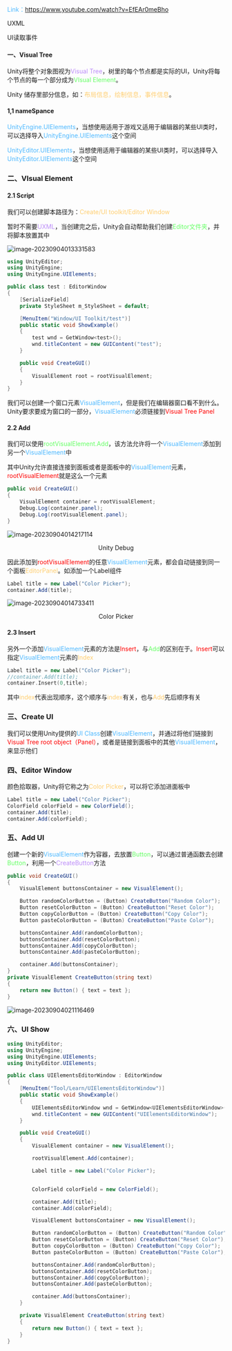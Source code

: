 <font color=#4db8ff>Link：</font>https://www.youtube.com/watch?v=EfEAr0meBho

UXML

UI读取事件

#### 一、Visual Tree

Unity将整个对象图视为<font color=#bc8df9>Visual Tree</font>，树里的每个节点都是实际的UI，Unity将每个节点的每一个部分成为<font color=#66ff66>VIsual Element</font>。

Unity 储存里部分信息，如：<font color=#FFCE70>布局信息，绘制信息，事件信息</font>。

#### 1,1 nameSpance

<font color=#4db8ff>UnityEngine.UIElements</font>，当想使用适用于游戏又适用于编辑器的某些UI类时，可以选择导入<font color=#4db8ff>UnityEngine.UIElements</font>这个空间

<font color=#4db8ff>UnityEditor.UIElements</font>，当想使用适用于编辑器的某些UI类时，可以选择导入<font color=#4db8ff>UnityEditor.UIElements</font>这个空间

### 二、VIsual Element

#### 2.1 Script

我们可以创建脚本路径为：<font color=#FFCE70>Create/UI toolkit/Editor Window</font>

暂时不需要<font color=#bc8df9>UXML</font>，当创建完之后，Unity会自动帮助我们创建<font color=#66ff66>Editor文件夹</font>，并将脚本放置其中

![image-20230904013331583](./assets/image-20230904013331583.png)

```c#
using UnityEditor;
using UnityEngine;
using UnityEngine.UIElements;

public class test : EditorWindow
{
    [SerializeField]
    private StyleSheet m_StyleSheet = default;

    [MenuItem("Window/UI Toolkit/test")]
    public static void ShowExample()
    {
        test wnd = GetWindow<test>();
        wnd.titleContent = new GUIContent("test");
    }

    public void CreateGUI()
    {
        VisualElement root = rootVisualElement;
    }
}
```

我们可以创建一个窗口元素<font color=#4db8ff>VisualElement</font>，但是我们在编辑器窗口看不到什么。Unity要求要成为窗口的一部分，<font color=#4db8ff>VisualElement</font>必须链接到<font color="red">Visual Tree Panel </font>

#### 2.2 Add

我们可以使用<font color=#66ff66>rootVisualElement.Add</font>，该方法允许将一个<font color=#4db8ff>VisualElement</font>添加到另一个<font color=#4db8ff>VisualElement</font>中

其中Unity允许直接连接到面板或者是面板中的<font color=#4db8ff>VisualElement</font>元素，<font color="red">rootVisualElement</font>就是这么一个元素

```c#
public void CreateGUI()
{
    VisualElement container = rootVisualElement;
    Debug.Log(container.panel);
    Debug.Log(rootVisualElement.panel);
}
```

![image-20230904014217114](./assets/image-20230904014217114.png)

<center>Unity Debug</center>

因此添加到<font color="red">rootVisualElement</font>的任意<font color=#4db8ff>VisualElement</font>元素，都会自动链接到同一个面板<font color=#FFCE70>EditorPanel</font>。如添加一个Label组件

```c#
Label title = new Label("Color Picker");   
container.Add(title);
```

![image-20230904014733411](./assets/image-20230904014733411.png)

<center>Color Picker</center>

#### 2.3 Insert

另外一个添加<font color=#4db8ff>VisualElement</font>元素的方法是<font color="red">Insert</font>，与<font color=#66ff66>Add</font>的区别在于。<font color="red">Insert</font>可以指定<font color=#4db8ff>VisualElement</font>元素的<font color=#FFCE70>Index</font>

```c++
Label title = new Label("Color Picker");
//container.Add(title);
container.Insert(0,title);
```

其中<font color=#FFCE70>index</font>代表出现顺序，这个顺序与<font color=#FFCE70>index</font>有关，也与<font color=#FFCE70>Add</font>先后顺序有关

### 三、Create UI

我们可以使用Unity提供的<font color=#4db8ff>UI Class</font>创建<font color=#4db8ff>VisualElement</font>，并通过将他们链接到<font color="red">Visual Tree root object（Panel）</font>，或者是链接到面板中的其他<font color=#4db8ff>VisualElement</font>，来显示他们

### 四、Editor Window

颜色拾取器，Unity将它称之为<font color=#FFCE70>Color Picker</font>，可以将它添加进面板中

```c#
Label title = new Label("Color Picker");
ColorField colorField = new ColorField();
container.Add(title);
container.Add(colorField);
```

### 五、Add UI

创建一个新的<font color=#4db8ff>VisualElement</font>作为容器，去放置<font color=#66ff66>Button</font>，可以通过普通函数去创建<font color=#66ff66>Button</font>，利用一个<font color=#bc8df9>CreateButton</font>方法

```c#
public void CreateGUI()
{
    VisualElement buttonsContainer = new VisualElement();

    Button randomColorButton = (Button) CreateButton("Random Color");
    Button resetColorButton = (Button) CreateButton("Reset Color");
    Button copyColorButton = (Button) CreateButton("Copy Color");
    Button pasteColorButton = (Button) CreateButton("Paste Color");

    buttonsContainer.Add(randomColorButton);
    buttonsContainer.Add(resetColorButton);
    buttonsContainer.Add(copyColorButton);
    buttonsContainer.Add(pasteColorButton);

    container.Add(buttonsContainer);
}
private VisualElement CreateButton(string text)
{
    return new Button() { text = text };
}
```

![image-20230904021116469](./assets/image-20230904021116469.png)

### 六、UI Show

```c#
using UnityEditor;
using UnityEngine;
using UnityEngine.UIElements;
using UnityEditor.UIElements;

public class UIElementsEditorWindow : EditorWindow
{
    [MenuItem("Tool/Learn/UIElementsEditorWindow")]
    public static void ShowExample()
    {
        UIElementsEditorWindow wnd = GetWindow<UIElementsEditorWindow>();
        wnd.titleContent = new GUIContent("UIElementsEditorWindow");
    }

    public void CreateGUI()
    {
        VisualElement container = new VisualElement();

        rootVisualElement.Add(container);

        Label title = new Label("Color Picker");


        ColorField colorField = new ColorField();

        container.Add(title);
        container.Add(colorField);

        VisualElement buttonsContainer = new VisualElement();

        Button randomColorButton = (Button) CreateButton("Random Color");
        Button resetColorButton = (Button) CreateButton("Reset Color");
        Button copyColorButton = (Button) CreateButton("Copy Color");
        Button pasteColorButton = (Button) CreateButton("Paste Color");

        buttonsContainer.Add(randomColorButton);
        buttonsContainer.Add(resetColorButton);
        buttonsContainer.Add(copyColorButton);
        buttonsContainer.Add(pasteColorButton);

        container.Add(buttonsContainer);
    }

    private VisualElement CreateButton(string text)
    {
        return new Button() { text = text };
    }
}
```

